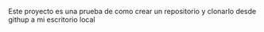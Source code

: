 Este proyecto es una prueba de como crear un repositorio y clonarlo desde githup a mi escritorio local